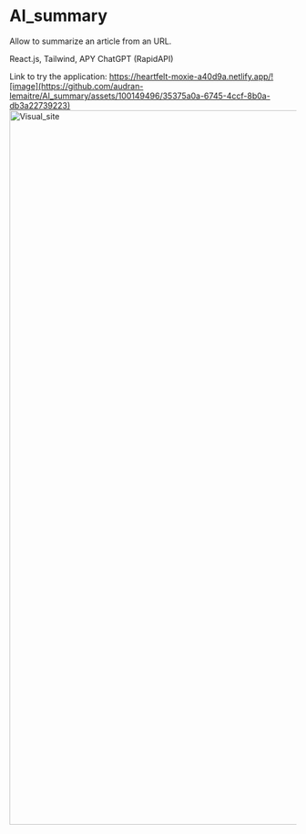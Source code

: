 # AI_summary

Allow to summarize an article from an URL.

React.js, Tailwind, APY ChatGPT (RapidAPI)

Link to try the application: https://heartfelt-moxie-a40d9a.netlify.app/![image](https://github.com/audran-lemaitre/AI_summary/assets/100149496/35375a0a-6745-4ccf-8b0a-db3a22739223)
<img width="1254" alt="Visual_site" src="https://github.com/audran-lemaitre/AI_summary/assets/100149496/3cd01083-516c-4bb7-ac28-87368d2ec78d">
